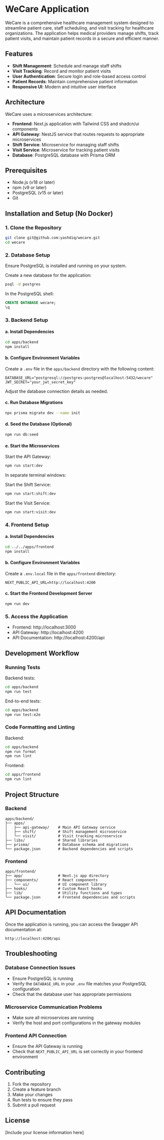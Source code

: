 # WeCare Application

WeCare is a comprehensive healthcare management system designed to streamline patient care, staff scheduling, and visit tracking for healthcare organizations. The application helps medical providers manage shifts, track patient visits, and maintain patient records in a secure and efficient manner.

## Features

- **Shift Management**: Schedule and manage staff shifts
- **Visit Tracking**: Record and monitor patient visits
- **User Authentication**: Secure login and role-based access control
- **Patient Records**: Maintain comprehensive patient information
- **Responsive UI**: Modern and intuitive user interface

## Architecture

WeCare uses a microservices architecture:

- **Frontend**: Next.js application with Tailwind CSS and shadcn/ui components
- **API Gateway**: NestJS service that routes requests to appropriate microservices
- **Shift Service**: Microservice for managing staff shifts
- **Visit Service**: Microservice for tracking patient visits
- **Database**: PostgreSQL database with Prisma ORM

## Prerequisites

- Node.js (v18 or later)
- npm (v9 or later)
- PostgreSQL (v15 or later)
- Git

## Installation and Setup (No Docker)

### 1. Clone the Repository

```bash
git clone git@github.com:yashdiq/wecare.git
cd wecare
```

### 2. Database Setup

Ensure PostgreSQL is installed and running on your system.

Create a new database for the application:

```bash
psql -U postgres
```

In the PostgreSQL shell:

```sql
CREATE DATABASE wecare;
\q
```

### 3. Backend Setup

#### a. Install Dependencies

```bash
cd apps/backend
npm install
```

#### b. Configure Environment Variables

Create a `.env` file in the `apps/backend` directory with the following content:

```
DATABASE_URL="postgresql://postgres:postgres@localhost:5432/wecare"
JWT_SECRET="your_jwt_secret_key"
```

Adjust the database connection details as needed.

#### c. Run Database Migrations

```bash
npx prisma migrate dev --name init
```

#### d. Seed the Database (Optional)

```bash
npm run db:seed
```

#### e. Start the Microservices

Start the API Gateway:

```bash
npm run start:dev
```

In separate terminal windows:

Start the Shift Service:

```bash
npm run start:shift:dev
```

Start the Visit Service:

```bash
npm run start:visit:dev
```

### 4. Frontend Setup

#### a. Install Dependencies

```bash
cd ../../apps/frontend
npm install
```

#### b. Configure Environment Variables

Create a `.env.local` file in the `apps/frontend` directory:

```
NEXT_PUBLIC_API_URL=http://localhost:4200
```

#### c. Start the Frontend Development Server

```bash
npm run dev
```

### 5. Access the Application

- Frontend: http://localhost:3000
- API Gateway: http://localhost:4200
- API Documentation: http://localhost:4200/api

## Development Workflow

### Running Tests

Backend tests:

```bash
cd apps/backend
npm run test
```

End-to-end tests:

```bash
cd apps/backend
npm run test:e2e
```

### Code Formatting and Linting

Backend:

```bash
cd apps/backend
npm run format
npm run lint
```

Frontend:

```bash
cd apps/frontend
npm run lint
```

## Project Structure

### Backend

```
apps/backend/
├── apps/
│   ├── api-gateway/    # Main API Gateway service
│   ├── shift/          # Shift management microservice
│   └── visit/          # Visit tracking microservice
├── libs/               # Shared libraries
├── prisma/             # Database schema and migrations
└── package.json        # Backend dependencies and scripts
```

### Frontend

```
apps/frontend/
├── app/                # Next.js app directory
├── components/         # React components
│   └── ui/             # UI component library
├── hooks/              # Custom React hooks
├── lib/                # Utility functions and types
└── package.json        # Frontend dependencies and scripts
```

## API Documentation

Once the application is running, you can access the Swagger API documentation at:

```
http://localhost:4200/api
```

## Troubleshooting

### Database Connection Issues

- Ensure PostgreSQL is running
- Verify the `DATABASE_URL` in your `.env` file matches your PostgreSQL configuration
- Check that the database user has appropriate permissions

### Microservice Communication Problems

- Make sure all microservices are running
- Verify the host and port configurations in the gateway modules

### Frontend API Connection

- Ensure the API Gateway is running
- Check that `NEXT_PUBLIC_API_URL` is set correctly in your frontend environment

## Contributing

1. Fork the repository
2. Create a feature branch
3. Make your changes
4. Run tests to ensure they pass
5. Submit a pull request

## License

[Include your license information here]
